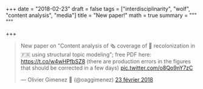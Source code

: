 +++
date = "2018-02-23"
draft = false
tags = ["interdisciplinarity", "wolf", "content analysis", "media"]
title = "New paper!"
math = true
summary = """
"""

+++
 
<blockquote class="twitter-tweet" data-lang="fr"><p lang="en" dir="ltr">New paper on &quot;Content analysis of 🗞️ coverage of 🐺 recolonization in 🇫🇷 using structural topic modeling&quot;; free PDF here: <a href="https://t.co/w4wHPfbSZ8">https://t.co/w4wHPfbSZ8</a> (there are production errors in the figures that should be corrected in a few days) <a href="https://t.co/o8Qo9nY7zC">pic.twitter.com/o8Qo9nY7zC</a></p>&mdash; Olivier Gimenez 🍉 (@oaggimenez) <a href="https://twitter.com/oaggimenez/status/967032747519770624?ref_src=twsrc%5Etfw">23 février 2018</a></blockquote>
<script async src="https://platform.twitter.com/widgets.js" charset="utf-8"></script>


